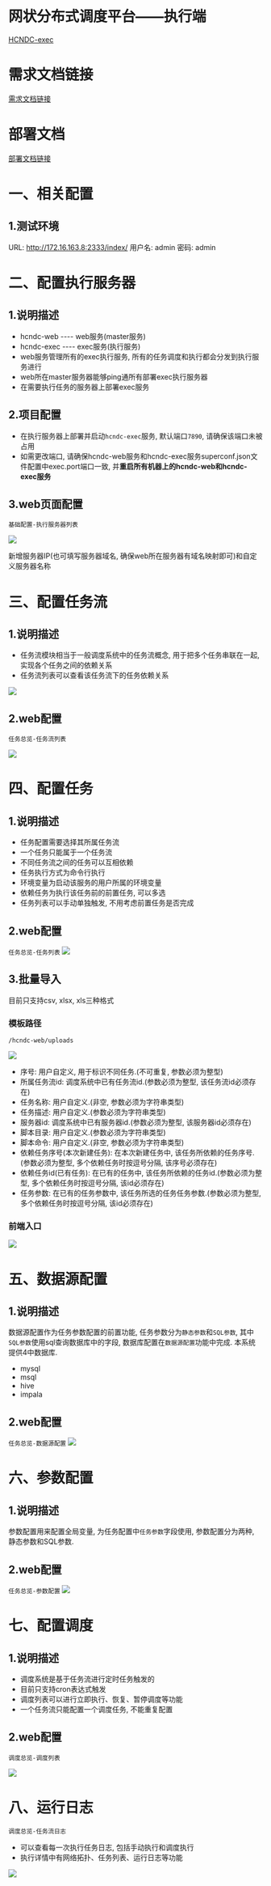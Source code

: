 # 网状分布式调度平台——执行端
[HCNDC-exec](http://172.16.163.4:8888/xuexiang/HCNDC-exec)

# 需求文档链接
[需求文档链接](./README.md)

# 部署文档
[部署文档链接](./环境部署文档)

# 一、相关配置
## 1.测试环境
URL: http://172.16.163.8:2333/index/
用户名: admin
密码: admin



# 二、配置执行服务器

## 1.说明描述
* hcndc-web  ---- web服务(master服务)
* hcndc-exec ---- exec服务(执行服务)
* web服务管理所有的exec执行服务, 所有的任务调度和执行都会分发到执行服务进行
* web所在master服务器能够ping通所有部署exec执行服务器
* 在需要执行任务的服务器上部署exec服务
## 2.项目配置
* 在执行服务器上部署并启动`hcndc-exec`服务, 默认端口`7890`, 请确保该端口未被占用
* 如需更改端口,  请确保hcndc-web服务和hcndc-exec服务superconf.json文件配置中exec.port端口一致, 并**重启所有机器上的hcndc-web和hcndc-exec服务**
## 3.web页面配置
`基础配置-执行服务器列表`

![](/x_other/新增执行服务器.png)

新增服务器IP(也可填写服务器域名, 确保web所在服务器有域名映射即可)和自定义服务器名称

# 三、配置任务流
## 1.说明描述
* 任务流模块相当于一般调度系统中的任务流概念, 用于把多个任务串联在一起, 实现各个任务之间的依赖关系
* 任务流列表可以查看该任务流下的任务依赖关系

![](/x_other/任务依赖.png)
## 2.web配置
`任务总览-任务流列表`

![](/x_other/新增任务流.png)

# 四、配置任务
## 1.说明描述
* 任务配置需要选择其所属任务流
* 一个任务只能属于一个任务流
* 不同任务流之间的任务可以互相依赖
* 任务执行方式为命令行执行
* 环境变量为启动该服务的用户所属的环境变量
* 依赖任务为执行该任务前的前置任务, 可以多选
* 任务列表可以手动单独触发, 不用考虑前置任务是否完成
## 2.web配置
`任务总览-任务列表`
![](/x_other/新增任务.png)

## 3.批量导入
目前只支持csv, xlsx, xls三种格式
### 模板路径
`/hcndc-web/uploads`

![](/x_other/批量导入.png)

* 序号:                                          用户自定义, 用于标识不同任务.(不可重复, 参数必须为整型)
* 所属任务流id:                               调度系统中已有任务流id.(参数必须为整型, 该任务流id必须存在)
* 任务名称:                                  用户自定义.(非空, 参数必须为字符串类型)
* 任务描述:                                  用户自定义.(参数必须为字符串类型)
* 服务器id:                                  调度系统中已有服务器id.(参数必须为整型, 该服务器id必须存在)
* 脚本目录:                                  用户自定义.(参数必须为字符串类型)
* 脚本命令:                                  用户自定义.(非空, 参数必须为字符串类型)
* 依赖任务序号(本次新建任务): 在本次新建任务中, 该任务所依赖的任务序号.(参数必须为整型, 多个依赖任务时按逗号分隔, 该序号必须存在)
* 依赖任务id(已有任务):             在已有的任务中, 该任务所依赖的任务id.(参数必须为整型, 多个依赖任务时按逗号分隔, 该id必须存在)
* 任务参数:                                  在已有的任务参数中, 该任务所选的任务任务参数.(参数必须为整型, 多个依赖任务时按逗号分隔, 该id必须存在)
### 前端入口
![](/x_other/批量导入入口.png)

# 五、数据源配置
## 1.说明描述
数据源配置作为任务参数配置的前置功能, 任务参数分为`静态参数`和`SQL参数`, 其中`SQL参数`使用sql查询数据库中的字段, 数据库配置在`数据源配置`功能中完成. 本系统提供4中数据库.
* mysql
* msql
* hive
* impala

## 2.web配置
`任务总览-数据源配置`
![](/x_other/数据源配置.png)

# 六、参数配置
## 1.说明描述
参数配置用来配置全局变量, 为任务配置中`任务参数`字段使用, 参数配置分为两种, 静态参数和SQL参数.

## 2.web配置
`任务总览-参数配置`
![](/x_other/参数配置.png)

# 七、配置调度
## 1.说明描述
* 调度系统是基于任务流进行定时任务触发的
* 目前只支持cron表达式触发
* 调度列表可以进行立即执行、恢复、暂停调度等功能
* 一个任务流只能配置一个调度任务, 不能重复配置
## 2.web配置
`调度总览-调度列表`

![](/x_other/新增调度.png)

# 八、运行日志
`调度总览-任务流日志`
* 可以查看每一次执行任务日志, 包括手动执行和调度执行
* 执行详情中有网络拓扑、任务列表、运行日志等功能

![](/x_other/任务流日志.png)
